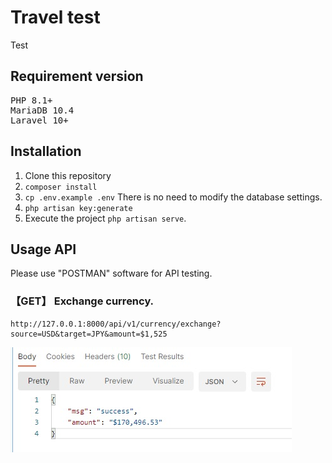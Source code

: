 # Travel test
Test

## Requirement version

<pre>
PHP 8.1+
MariaDB 10.4
Laravel 10+
</pre>

## Installation

1. Clone this repository
2. `composer install`
3. `cp .env.example .env`  There is no need to modify the database settings.
4. `php artisan key:generate`
5. Execute the project `php artisan serve`.

## Usage API
Please use "POSTMAN" software for API testing.
### 【GET】 Exchange currency. 
```
http://127.0.0.1:8000/api/v1/currency/exchange?source=USD&target=JPY&amount=$1,525
```

![image](https://github.com/dew31794/Travel-test/blob/main/resources/images/result.jpg)